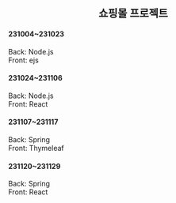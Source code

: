 <div align=center>
  <h2> 쇼핑몰 프로젝트 </h2>
</div>

<div>
  <p>
  <h4>231004~231023</h4>
    Back: Node.js<br>
    Front: ejs 
  </p>
  <p>
  <h4>231024~231106</h4>
    Back: Node.js<br>
    Front: React
  </p>
  <p>
  <h4>231107~231117</h4>
    Back: Spring<br>
    Front: Thymeleaf
  </p>
  <p>
  <h4>231120~231129</h4>
    Back: Spring<br>
    Front: React
  </p>
</div>
